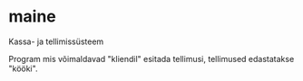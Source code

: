 # maine
Kassa- ja tellimissüsteem

Program mis võimaldavad "kliendil" esitada tellimusi, tellimused edastatakse "kööki".

